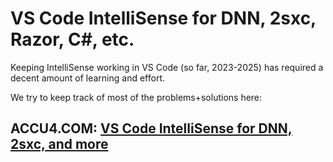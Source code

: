 # VS Code IntelliSense for DNN, 2sxc, Razor, C#, etc.

Keeping IntelliSense working in VS Code (so far, 2023-2025) has required a decent amount of learning and effort.

We try to keep track of most of the problems+solutions here:

## ACCU4.COM: [VS Code IntelliSense for DNN, 2sxc, and more](https://www.accu4.com/H2R2S/VS-Code-Git-and-GitHub/VS-Code-IntelliSense)
